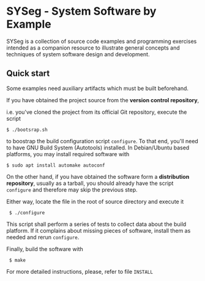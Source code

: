 # SYSeg - System Software by Example

SYSeg is a collection of source code examples and programming exercises intended as a companion 
resource to illustrate general concepts and techniques of system software design and development.

## Quick start

Some examples need auxiliary artifacts which must be built beforehand.

 If you have obtained the project source from the __version control repository__,

 i.e. you've cloned the project from its official Git repository, execute the script 

 ```
 $ ./bootsrap.sh
 ```

to boostrap the build configuration script `configure`. To that end, you'll 
need to have GNU Build System (Autotools) installed. In Debian/Ubuntu based 
platforms,  you may install required software with

```
$ sudo apt install automake autoconf
```

On the other hand, if you have obtained the software form a __distribution 
repository__, usually as a tarball, you should already have the  script `configure`
and therefore may skip the previous step.

Either way, locate the file in the root of source directory and execute it

```
 $ ./configure
```

This script shall perform a series of tests to collect data about the build 
platform. If it complains about missing pieces of software, install them 
as needed and rerun `configure`.

Finally, build the software with

```
 $ make
 ```

For more detailed instructions, please, refer to file `INSTALL`


